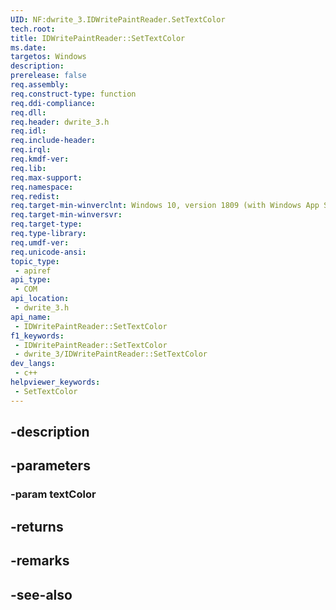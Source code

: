 ```yaml
---
UID: NF:dwrite_3.IDWritePaintReader.SetTextColor
tech.root: 
title: IDWritePaintReader::SetTextColor
ms.date: 
targetos: Windows
description: 
prerelease: false
req.assembly: 
req.construct-type: function
req.ddi-compliance: 
req.dll: 
req.header: dwrite_3.h
req.idl: 
req.include-header: 
req.irql: 
req.kmdf-ver: 
req.lib: 
req.max-support: 
req.namespace: 
req.redist: 
req.target-min-winverclnt: Windows 10, version 1809 (with Windows App SDK 1.2 Preview 1 or later)
req.target-min-winversvr: 
req.target-type: 
req.type-library: 
req.umdf-ver: 
req.unicode-ansi: 
topic_type:
 - apiref
api_type:
 - COM
api_location:
 - dwrite_3.h
api_name:
 - IDWritePaintReader::SetTextColor
f1_keywords:
 - IDWritePaintReader::SetTextColor
 - dwrite_3/IDWritePaintReader::SetTextColor
dev_langs:
 - c++
helpviewer_keywords:
 - SetTextColor
---
```


## -description

## -parameters

### -param textColor

## -returns

## -remarks

## -see-also

